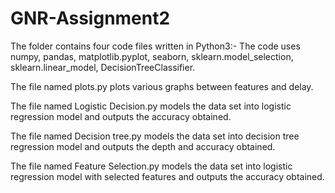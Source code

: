 # GNR-Assignment2
The folder contains four code files written in Python3:-
The code uses numpy, pandas, matplotlib.pyplot, seaborn, sklearn.model_selection, sklearn.linear_model, DecisionTreeClassifier.

The file named plots.py plots various graphs between features and delay.

The file named Logistic Decision.py models the data set into logistic regression model and outputs the accuracy obtained.

The file named Decision tree.py models the data set into decision tree  regression model and outputs the depth and accuracy obtained.

The file named Feature Selection.py models the data set into logistic regression model with selected features and outputs the accuracy obtained.

